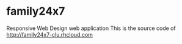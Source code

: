 # family24x7
Responsive Web Design web application
This is the source code of http://family24x7-clu.rhcloud.com 
